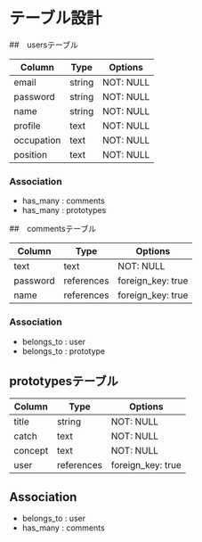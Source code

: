 # テーブル設計

##　usersテーブル

| Column    | Type   | Options     |
| --------  | ------ | ----------- |
| email     | string | NOT: NULL   |
| password  | string | NOT: NULL   |
| name      | string | NOT: NULL   |
| profile   | text   | NOT: NULL   |
| occupation| text   | NOT: NULL   |
| position  | text   | NOT: NULL   |

### Association

- has_many : comments
- has_many : prototypes

##　commentsテーブル

| Column    | Type       | Options     |
| --------  | ------     | ----------- |
| text      | text       | NOT: NULL   |
| password  | references | foreign_key: true            |
| name      | references | foreign_key: true            |

### Association

- belongs_to : user
- belongs_to : prototype

## prototypesテーブル

| Column    | Type       | Options     |
| --------  | ------     | ----------- |
| title     | string     | NOT: NULL   |
| catch     | text       | NOT: NULL   |
| concept   | text       | NOT: NULL   |
| user      | references | foreign_key: true |

## Association

- belongs_to : user
- has_many : comments